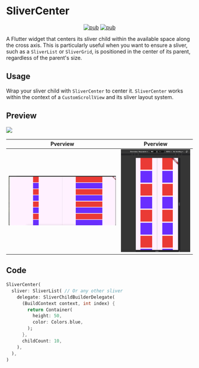 # SliverCenter
<p align="center">
  <a href="https://pub.dev/packages/sliver_center"><img src="https://img.shields.io/pub/v/sliver_center" alt="pub"></a>
  <a href="https://app.codecov.io/github/DemienIlnutskiy/flutter_sliver_center"><img src="https://img.shields.io/codecov/c/github/DemienIlnutskiy/flutter_sliver_center" alt="pub"></a>
</p>

A Flutter widget that centers its sliver child within the available space along the cross axis.  This is particularly useful when you want to ensure a sliver, such as a `SliverList` or `SliverGrid`, is positioned in the center of its parent, regardless of the parent's size.

## Usage

Wrap your sliver child with `SliverCenter` to center it.  `SliverCenter` works within the context of a `CustomScrollView` and its sliver layout system.

## Preview

<img src="https://raw.githubusercontent.com//DemienIlnutskiy/flutter_sliver_center/main/assets/read_me/sliver_center_preview.gif">

|          Pverview           |            Pverview           |
| --------------------------- | ----------------------------- |
| ![](big_screen_preview.png) | ![](small_screen_preview.png) |

## Code

```dart
SliverCenter(
  sliver: SliverList( // Or any other sliver
    delegate: SliverChildBuilderDelegate(
      (BuildContext context, int index) {
        return Container(
          height: 50,
          color: Colors.blue,
        );
      },
      childCount: 10,
    ),
  ),
)
```
